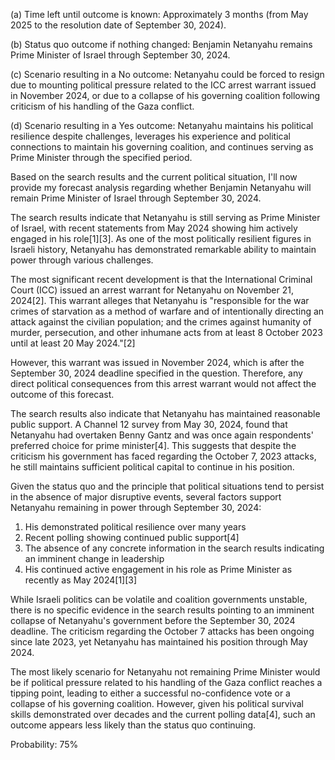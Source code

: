 (a) Time left until outcome is known: Approximately 3 months (from May 2025 to the resolution date of September 30, 2024).

(b) Status quo outcome if nothing changed: Benjamin Netanyahu remains Prime Minister of Israel through September 30, 2024.

(c) Scenario resulting in a No outcome: Netanyahu could be forced to resign due to mounting political pressure related to the ICC arrest warrant issued in November 2024, or due to a collapse of his governing coalition following criticism of his handling of the Gaza conflict.

(d) Scenario resulting in a Yes outcome: Netanyahu maintains his political resilience despite challenges, leverages his experience and political connections to maintain his governing coalition, and continues serving as Prime Minister through the specified period.

Based on the search results and the current political situation, I'll now provide my forecast analysis regarding whether Benjamin Netanyahu will remain Prime Minister of Israel through September 30, 2024.

The search results indicate that Netanyahu is still serving as Prime Minister of Israel, with recent statements from May 2024 showing him actively engaged in his role[1][3]. As one of the most politically resilient figures in Israeli history, Netanyahu has demonstrated remarkable ability to maintain power through various challenges.

The most significant recent development is that the International Criminal Court (ICC) issued an arrest warrant for Netanyahu on November 21, 2024[2]. This warrant alleges that Netanyahu is "responsible for the war crimes of starvation as a method of warfare and of intentionally directing an attack against the civilian population; and the crimes against humanity of murder, persecution, and other inhumane acts from at least 8 October 2023 until at least 20 May 2024."[2]

However, this warrant was issued in November 2024, which is after the September 30, 2024 deadline specified in the question. Therefore, any direct political consequences from this arrest warrant would not affect the outcome of this forecast.

The search results also indicate that Netanyahu has maintained reasonable public support. A Channel 12 survey from May 30, 2024, found that Netanyahu had overtaken Benny Gantz and was once again respondents' preferred choice for prime minister[4]. This suggests that despite the criticism his government has faced regarding the October 7, 2023 attacks, he still maintains sufficient political capital to continue in his position.

Given the status quo and the principle that political situations tend to persist in the absence of major disruptive events, several factors support Netanyahu remaining in power through September 30, 2024:

1. His demonstrated political resilience over many years
2. Recent polling showing continued public support[4]
3. The absence of any concrete information in the search results indicating an imminent change in leadership
4. His continued active engagement in his role as Prime Minister as recently as May 2024[1][3]

While Israeli politics can be volatile and coalition governments unstable, there is no specific evidence in the search results pointing to an imminent collapse of Netanyahu's government before the September 30, 2024 deadline. The criticism regarding the October 7 attacks has been ongoing since late 2023, yet Netanyahu has maintained his position through May 2024.

The most likely scenario for Netanyahu not remaining Prime Minister would be if political pressure related to his handling of the Gaza conflict reaches a tipping point, leading to either a successful no-confidence vote or a collapse of his governing coalition. However, given his political survival skills demonstrated over decades and the current polling data[4], such an outcome appears less likely than the status quo continuing.

Probability: 75%
